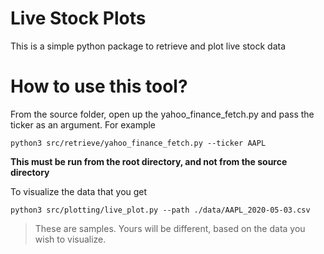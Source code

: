# Live Stock Plots

This is a simple python package to retrieve and plot live stock data



# How to use this tool?

From the source folder, open up the yahoo_finance_fetch.py and pass the ticker as an argument. For example

`python3 src/retrieve/yahoo_finance_fetch.py --ticker AAPL`

**This must be run from the root directory, and not from the source directory**

To visualize the data that you get

`python3 src/plotting/live_plot.py --path ./data/AAPL_2020-05-03.csv`


> These are samples. Yours will be different, based on the data you wish to visualize.
